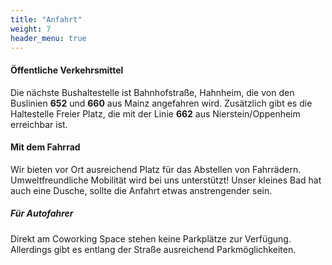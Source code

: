 ```yaml
---
title: "Anfahrt"
weight: 7
header_menu: true
---
```


#### Öffentliche Verkehrsmittel
Die nächste Bushaltestelle ist Bahnhofstraße, Hahnheim, die von den Buslinien **652** und **660** aus Mainz angefahren wird.
Zusätzlich gibt es die Haltestelle Freier Platz, die mit der Linie **662** aus Nierstein/Oppenheim erreichbar ist.

#### Mit dem Fahrrad
Wir bieten vor Ort ausreichend Platz für das Abstellen von Fahrrädern. Umweltfreundliche Mobilität wird bei uns unterstützt!
Unser kleines Bad hat auch eine Dusche, sollte die Anfahrt etwas anstrengender sein. 

##### Für Autofahrer
Direkt am Coworking Space stehen keine Parkplätze zur Verfügung. Allerdings gibt es entlang der Straße ausreichend Parkmöglichkeiten.